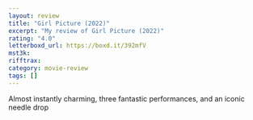 ```yaml
---
layout: review
title: "Girl Picture (2022)"
excerpt: "My review of Girl Picture (2022)"
rating: "4.0"
letterboxd_url: https://boxd.it/392mfV
mst3k:
rifftrax:
category: movie-review
tags: []
---
```


Almost instantly charming, three fantastic performances, and an iconic needle drop
